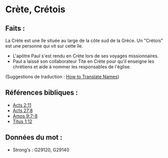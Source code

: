 # Crète, Crétois

## Faits :

La Crète est une île située au large de la côte sud de la Grèce. Un "Crétois" est une personne qui vit sur cette île.

* L'apôtre Paul s'est rendu en Crète lors de ses voyages missionnaires.
* Paul a laissé son collaborateur Tite en Crète pour qu'il enseigne les chrétiens et aide à nommer les responsables de l'église.

(Suggestions de traduction : [How to Translate Names](rc://en/ta/man/translate/translate-names))

## Références bibliques :

* [Acts 2:11](rc://en/tn/help/act/02/11)
* [Acts 27:8](rc://en/tn/help/act/27/08)
* [Amos 9:7-8](rc://en/tn/help/amo/09/07)
* [Titus 1:12](rc://en/tn/help/tit/01/12)

## Données du mot :

* Strong's : G29120, G29140

